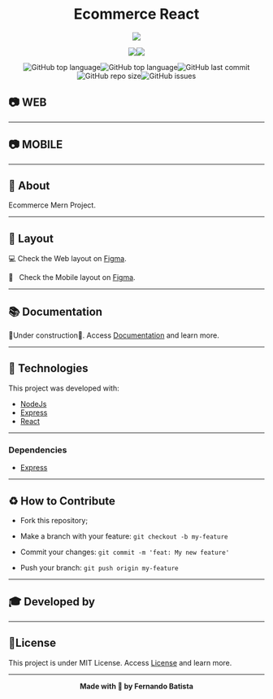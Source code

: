<h1 align="center">Ecommerce React</h1>

<p align="center">
<img src="./.github/mern-ecommerce-v1.gif"/>
</p>


<!--
[![Run in Postman](https://run.pstmn.io/button.svg)](https://www.postman.com/run-collection/:collection_id)

[![Run in Insomnia}](https://insomnia.rest/images/run.svg)](https://insomnia.rest/run/?label=&uri=)
-->

<div align="center">
<img src="https://img.shields.io/badge/ECOMMERCE-REACT-ff9900?style=for-the-badge&logo=appveyor"/><img src="https://img.shields.io/badge/LICENSE-MIT-ff9900?style=for-the-badge&logo=appveyor" />

![GitHub top language](https://img.shields.io/github/languages/count/Nandosbx/mern-ecommerce?color=ff9900&&style=for-the-badge&logo=appveyor)![GitHub top language](https://img.shields.io/github/languages/top/Nandosbx/mern-ecommerce?color=ff9900&&style=for-the-badge&logo=appveyor)![GitHub last commit](https://img.shields.io/github/last-commit/Nandosbx/mern-ecommerce?color=ff9900&&style=for-the-badge&logo=appveyor)![GitHub repo size](https://img.shields.io/github/repo-size/Nandosbx/mern-ecommerce?color=ff9900&&style=for-the-badge&logo=appveyor)![GitHub issues](https://img.shields.io/github/issues/Nandosbx/mern-ecommerce?color=ff9900&&style=for-the-badge&logo=appveyor)
</div>

<h2>	📷  WEB</h2>
<div align='center'>
<!---
<img src="./.github/" width=100% height=100%/>
<img src="./.github/" width=100% height=100%/>
<img src="./.github/" width=100% height=100%/>
-->
</div>

------------

<h2>	📷 MOBILE</h2></h2>
<div align='center'>
<!---
<img src="./.github/" width=20% height=20%/>
<img src="./.github/" width=20% height=20%/>
<img src="./.github/" width=20% height=20%/>
<img src="./.github/" width=20% height=20%/>
-->
</div>

------------

<h2>📖 About</h2>

Ecommerce Mern Project.

------------
<h2>🔖 Layout</h2>
<div align="justify">

💻 Check the Web layout on <a href="#">Figma</a>.

📱 &nbsp; Check the Mobile layout on <a href="#">Figma</a>.
</div>

------------

<h2>📚 Documentation</h2>

🚧Under construction🚧.
Access <a href="https://github.com/Nandosbx/mern-ecommerce/blob/master/DOCUMENTATION.md">Documentation</a> and learn more.

------------

<h2>🚀 Technologies</h2>

This project was developed with:
- [NodeJs](https://nodejs.org/en/ "NodeJs")
- [Express](https://expressjs.com/ "Express")
- [React](https://reactjs.org/ "React")


------------


<h3>Dependencies</h3>

- [Express](https://expressjs.com/ "Express")



------------


<h2>♻️ How to Contribute</h2>

- Fork this repository;

- Make a branch with your feature: `git checkout -b my-feature`

- Commit your changes: `git commit -m 'feat: My new feature'`

- Push your branch: `git push origin my-feature`

------------

<h2>🎓 Developed by</h2>


------------


<h2>📃License</h2>

This project is under MIT License. Access <a href="https://github.com/Nandosbx/mern-ecommerce/blob/master/LICENSE.md">License</a> and learn more.

------------


<footer align="center">
 <strong align="center">Made with 💜 by Fernando Batista</strong>
</footer>
